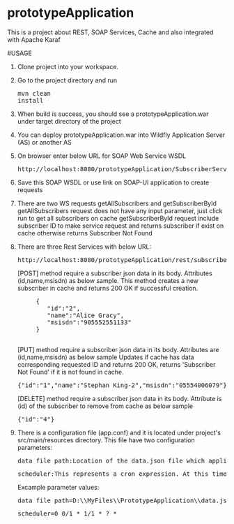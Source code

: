 # prototypeApplication
This is a project about REST, SOAP Services, Cache and also integrated with Apache Karaf


#USAGE
1. Clone project into your workspace.
2. Go to the project directory and run <pre>mvn clean install</pre>
3. When build is success, you should see a prototypeApplication.war under target directory of the project
4. You can deploy prototypeApplication.war into Wildfly Application Server (AS) or another AS
5. On browser enter below URL for SOAP Web Service WSDL
	<pre>http://localhost:8080/prototypeApplication/SubscriberServiceImpl?wsdl</pre>
6. Save this SOAP WSDL or use link on SOAP-UI application to create requests
7. There are two WS requests getAllSubscribers and getSubscriberById
   getAllSubscribers request does not have any input parameter, just click run to get all subscribers on cache
   getSubscriberById request include subscriber ID to make service request and returns subscriber if exist on cache otherwise returns Subscriber Not Found
   
8. There are three Rest Services with below URL:
	<pre>http://localhost:8080/prototypeApplication/rest/subscriber</pre>
	[POST] method require a subscriber json data in its body. Attributes (id,name,msisdn) as below sample.
	This method creates a new subscriber in cache and returns 200 OK if successful creation.
	<pre>
		{ 
		   "id":"2",
		   "name":"Alice Gracy",
		   "msisdn":"905552551133"
		}
	</pre>	
	[PUT] method require a subscriber json data in its body. Attributes are (id,name,msisdn) as below sample
	Updates if cache has data corresponding requested ID and returns 200 OK, returns 'Subscriber Not Found' if it is not found in cache.
	<pre>{"id":"1","name":"Stephan King-2","msisdn":"05554006079"}</pre>
	[DELETE] method require a subscriber json data in its body. Attribute is (id) of the subscriber to remove from cache as below sample
	<pre>{"id":"4"}</pre>
	
9. There is a configuration file (app.conf) and it is located under project's src/main/resources directory.
   This file have two configuration parameters:
   	<pre>data_file_path:Location of the data.json file which application read this file and adds its subscription to cache at startup.File can be also empty at startup</pre>
	<pre>scheduler:This represents a cron expression. At this time all cached subscriptions would be written to data.json file. Existed data would be overwritten.</pre>
	Excample parameter values:
	<pre>data_file_path=D:\\MyFiles\\PrototypeApplication\\data.json</pre>
	<pre>scheduler=0 0/1 * 1/1 * ? *</pre>


	
